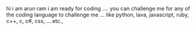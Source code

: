 hi i am arun ram 
i am ready for coding ....
you can challenge me for any of the coding language to challenge me ...
like python, lava, javascript, ruby, c++, c, c#, css, ....etc.,

